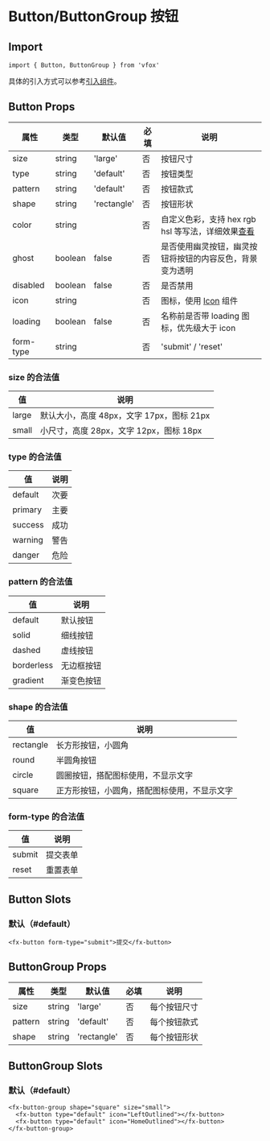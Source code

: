 # Button/ButtonGroup 按钮

## Import

```
import { Button, ButtonGroup } from 'vfox'
```

具体的引入方式可以参考[引入组件](../index.md#引入组件)。

## Button Props

| 属性      | 类型    | 默认值      | 必填 | 说明                                                                               |
| --------- | ------- | ----------- | ---- | ---------------------------------------------------------------------------------- |
| size      | string  | 'large'     | 否   | 按钮尺寸                                                                           |
| type      | string  | 'default'   | 否   | 按钮类型                                                                           |
| pattern   | string  | 'default'   | 否   | 按钮款式                                                                           |
| shape     | string  | 'rectangle' | 否   | 按钮形状                                                                           |
| color     | string  |             | 否   | 自定义色彩，支持 hex rgb hsl 等写法，详细效果[查看](../design/Color.md#自定义色彩) |
| ghost     | boolean | false       | 否   | 是否使用幽灵按钮，幽灵按钮将按钮的内容反色，背景变为透明                           |
| disabled  | boolean | false       | 否   | 是否禁用                                                                           |
| icon      | string  |             | 否   | 图标，使用 [Icon](./Icon.md) 组件                                                  |
| loading   | boolean | false       | 否   | 名称前是否带 loading 图标，优先级大于 icon                                         |
| form-type | string  |             | 否   | 'submit' / 'reset'                                                                 |

### size 的合法值

| 值    | 说明                                      |
| ----- | ----------------------------------------- |
| large | 默认大小，高度 48px，文字 17px，图标 21px |
| small | 小尺寸，高度 28px，文字 12px，图标 18px   |

### type 的合法值

| 值      | 说明 |
| ------- | ---- |
| default | 次要 |
| primary | 主要 |
| success | 成功 |
| warning | 警告 |
| danger  | 危险 |

### pattern 的合法值

| 值         | 说明       |
| ---------- | ---------- |
| default    | 默认按钮   |
| solid      | 细线按钮   |
| dashed     | 虚线按钮   |
| borderless | 无边框按钮 |
| gradient   | 渐变色按钮 |

### shape 的合法值

| 值        | 说明                                         |
| --------- | -------------------------------------------- |
| rectangle | 长方形按钮，小圆角                           |
| round     | 半圆角按钮                                   |
| circle    | 圆圈按钮，搭配图标使用，不显示文字           |
| square    | 正方形按钮，小圆角，搭配图标使用，不显示文字 |

### form-type 的合法值

| 值     | 说明     |
| ------ | -------- |
| submit | 提交表单 |
| reset  | 重置表单 |

## Button Slots

### 默认（#default）

```
<fx-button form-type="submit">提交</fx-button>
```

## ButtonGroup Props

| 属性    | 类型   | 默认值      | 必填 | 说明         |
| ------- | ------ | ----------- | ---- | ------------ |
| size    | string | 'large'     | 否   | 每个按钮尺寸 |
| pattern | string | 'default'   | 否   | 每个按钮款式 |
| shape   | string | 'rectangle' | 否   | 每个按钮形状 |

## ButtonGroup Slots

### 默认（#default）

```
<fx-button-group shape="square" size="small">
  <fx-button type="default" icon="LeftOutlined"></fx-button>
  <fx-button type="default" icon="HomeOutlined"></fx-button>
</fx-button-group>
```
